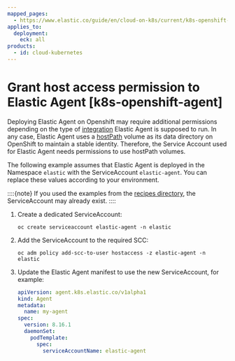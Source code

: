 ```yaml
---
mapped_pages:
  - https://www.elastic.co/guide/en/cloud-on-k8s/current/k8s-openshift-agent.html
applies_to:
  deployment:
    eck: all
products:
  - id: cloud-kubernetes
---
```


# Grant host access permission to Elastic Agent [k8s-openshift-agent]

Deploying Elastic Agent on Openshift may require additional permissions depending on the type of [integration](/reference/fleet/index.md) Elastic Agent is supposed to run. In any case, Elastic Agent uses a [hostPath](https://kubernetes.io/docs/concepts/storage/volumes/#hostpath) volume as its data directory on OpenShift to maintain a stable identity. Therefore, the Service Account used for Elastic Agent needs permissions to use hostPath volumes.

The following example assumes that Elastic Agent is deployed in the Namespace `elastic` with the ServiceAccount `elastic-agent`. You can replace these values according to your environment.

::::{note}
If you used the examples from the [recipes directory](https://github.com/elastic/cloud-on-k8s/tree/{{eck_release_branch}}/config/recipes/elastic-agent), the ServiceAccount may already exist.
::::


1. Create a dedicated ServiceAccount:

    ```shell
    oc create serviceaccount elastic-agent -n elastic
    ```

2. Add the ServiceAccount to the required SCC:

    ```shell
    oc adm policy add-scc-to-user hostaccess -z elastic-agent -n elastic
    ```

3. Update the Elastic Agent manifest to use the new ServiceAccount, for example:

    ```yaml
    apiVersion: agent.k8s.elastic.co/v1alpha1
    kind: Agent
    metadata:
      name: my-agent
    spec:
      version: 8.16.1
      daemonSet:
        podTemplate:
          spec:
            serviceAccountName: elastic-agent
    ```


